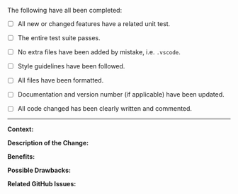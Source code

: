 The following have all been completed:

- [ ] All new or changed features have a related unit test.

- [ ] The entire test suite passes.

- [ ] No extra files have been added by mistake, i.e. ```.vscode```.

- [ ] Style guidelines have been followed.

- [ ] All files have been formatted.

- [ ] Documentation and version number (if applicable) have been updated.

- [ ] All code changed has been clearly written and commented.

------------------------------------------------------------------------------------------------------------

**Context:**

**Description of the Change:**

**Benefits:**

**Possible Drawbacks:**

**Related GitHub Issues:**
